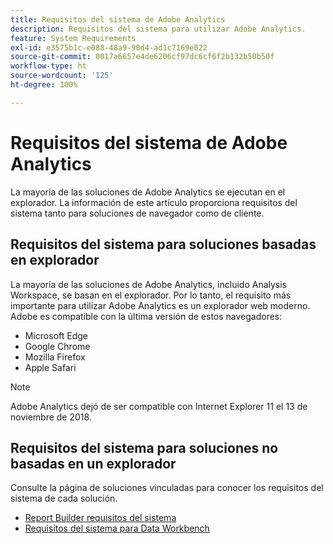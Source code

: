 ```yaml
---
title: Requisitos del sistema de Adobe Analytics
description: Requisitos del sistema para utilizar Adobe Analytics.
feature: System Requirements
exl-id: e3575b1c-e088-48a9-90d4-ad1c7169e022
source-git-commit: 0017a6657e4de6206cf97dc6cf6f2b132b50b50f
workflow-type: ht
source-wordcount: '125'
ht-degree: 100%

---
```


# Requisitos del sistema de Adobe Analytics

La mayoría de las soluciones de Adobe Analytics se ejecutan en el explorador. La información de este artículo proporciona requisitos del sistema tanto para soluciones de navegador como de cliente.

## Requisitos del sistema para soluciones basadas en explorador

La mayoría de las soluciones de Adobe Analytics, incluido Analysis Workspace, se basan en el explorador. Por lo tanto, el requisito más importante para utilizar Adobe Analytics es un explorador web moderno. Adobe es compatible con la última versión de estos navegadores:

* Microsoft Edge
* Google Chrome
* Mozilla Firefox
* Apple Safari

>[!NOTE]
>
>Adobe Analytics dejó de ser compatible con Internet Explorer 11 el 13 de noviembre de 2018.

## Requisitos del sistema para soluciones no basadas en un explorador

Consulte la página de soluciones vinculadas para conocer los requisitos del sistema de cada solución.

* [Report Builder requisitos del sistema](/help/analyze/report-builder/setup/system-requirements.md)
* [Requisitos del sistema para Data Workbench](https://experienceleague.adobe.com/docs/data-workbench/using/install/c-data-workbench-client-install.html?lang=es)
